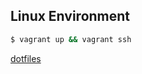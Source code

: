## Linux Environment

```sh
$ vagrant up && vagrant ssh
```

[dotfiles](https://github.com/YogaPan/dotfiles)
